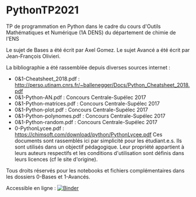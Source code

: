 # PythonTP2021
TP de programmation en Python dans le cadre du cours d'Outils Mathématiques et Numérique (1A DENS) du département de chimie de l'ENS

Le sujet de Bases a été écrit par Axel Gomez.
Le sujet Avancé a été écrit par Jean-François Olivieri.

La bibliographie a été rassemblée depuis diverses sources internet :
- 0&1-Cheatsheet_2018.pdf : http://perso.utinam.cnrs.fr/~ballenegger/Docs/Python_Cheatsheet_2018.pdf
- 0&1-Python-AN.pdf : Concours Centrale-Supélec 2017
- 0&1-Python-matrices.pdf : Concours Centrale-Supélec 2017
- 0&1-Python-plot.pdf : Concours Centrale-Supélec 2017
- 0&1-Python-polynomes.pdf : Concours Centrale-Supélec 2017
- 0&1-Python-random.pdf : Concours Centrale-Supélec 2017
- 0-PythonLycee.pdf : https://chimsoft.com/download/python/PythonLycee.pdf
Ces documents sont rassemblés ici par simplicité pour les étudiant.e.s. Ils sont utilisés dans un objectif pédagogique. Leur propriété appartient à leurs auteurs respectifs et les conditions d'utilisation sont définis dans leurs licences (cf le site d'origine).

Tous droits réservés pour les notebooks et fichiers complémentaires dans les dossiers 0-Bases et 1-Avancés.

Accessible en ligne : [![Binder](https://mybinder.org/badge_logo.svg)](https://mybinder.org/v2/gh/axgmz/PythonTP_1ADENS/HEAD)
